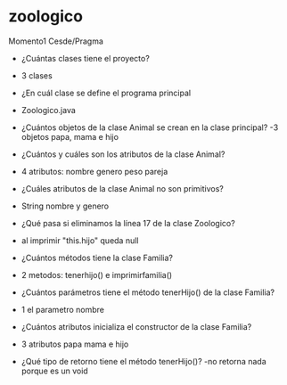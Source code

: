 # zoologico


Momento1 Cesde/Pragma


- ¿Cuántas clases tiene el proyecto?
- 3 clases

- ¿En cuál clase se define el programa principal
- Zoologico.java

- ¿Cuántos objetos de la clase Animal se crean en la clase
principal?
-3 objetos papa, mama e hijo

- ¿Cuántos y cuáles son los atributos de la clase Animal?
- 4 atributos: nombre genero peso pareja

- ¿Cuáles atributos de la clase Animal no son primitivos?
- String nombre y genero

- ¿Qué pasa si eliminamos la línea 17 de la clase Zoologico?
- al imprimir "this.hijo" queda null


- ¿Cuántos métodos tiene la clase Familia?
- 2 metodos: tenerhijo() e imprimirfamilia()

- ¿Cuántos parámetros tiene el método tenerHijo() de la clase
Familia?
- 1 el parametro nombre

- ¿Cuántos atributos inicializa el constructor de la clase Familia?
- 3 atributos papa  mama e hijo

- ¿Qué tipo de retorno tiene el método tenerHijo()?
-no retorna nada porque es un void



